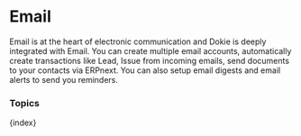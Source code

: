 <!-- add-breadcrumbs -->
# Email

Email is at the heart of electronic communication and Dokie is deeply integrated with Email. You can create multiple email accounts, automatically create transactions like Lead, Issue from incoming emails, send documents to your contacts via ERPnext. You can also setup email digests and email alerts to send you reminders.

### Topics

{index}
